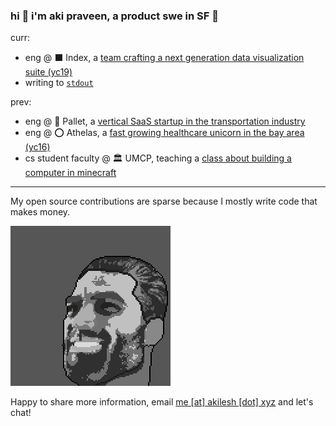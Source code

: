 ### hi 🌊 i'm aki praveen, a product swe in SF 🌉
curr:
* eng @ ⬛ Index, a [team crafting a next generation data visualization suite (yc19)](https://index.app/)
* writing to [`stdout`](https://akilesh.xyz/stdout/)

prev: 
* eng @ 🚚 Pallet, a [vertical SaaS startup in the transportation industry](https://withcashew.com/)
* eng @ ⭕️ Athelas, a [fast growing healthcare unicorn in the bay area (yc16)](https://www.athelas.com/)
* cs student faculty @ 🏛️ UMCP, teaching a [class about building a computer in minecraft](https://www.cs.umd.edu/class/spring2020/cmsc389E/)

-----

My open source contributions are sparse because I mostly write code that makes money.

![pixelated gigachad for amusement](https://github.com/AkiPraveen/AkiPraveen/blob/main/pixelchad.png?raw=true)

Happy to share more information, email [me \[at\] akilesh \[dot\] xyz](mailto:me@akilesh.xyz) and let's chat!
